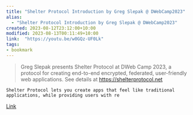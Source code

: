```yaml
---
title: "Shelter Protocol Introduction by Greg Slepak @ DWebCamp2023"
alias:
  - "Shelter Protocol Introduction by Greg Slepak @ DWebCamp2023"
created: 2023-08-12T23:12:00+10:00
modified: 2023-08-13T00:11:49+10:00
link:  "https://youtu.be/w0GQz-UF0Lk"
tags:
- bookmark
---
```


> Greg Slepak presents Shelter Protocol at DWeb Camp 2023, a protocol for 
    creating end-to-end encrypted, federated, user-friendly web 
    applications. See details at https://shelterprotocol.net
    
    Shelter Protocol lets you create apps that feel like traditional applications, while providing users with re

[Link](https://youtu.be/w0GQz-UF0Lk)

